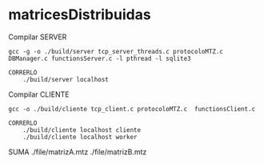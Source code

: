# matricesDistribuidas

Compilar SERVER

	gcc -g -o ./build/server tcp_server_threads.c protocoloMTZ.c DBManager.c functionsServer.c -l pthread -l sqlite3
	
	CORRERLO
		./build/server localhost


Compilar CLIENTE

	gcc -o ./build/cliente tcp_client.c protocoloMTZ.c  functionsClient.c
	
	CORRERLO
		./build/cliente localhost cliente
		./build/cliente localhost worker


SUMA ./file/matrizA.mtz ./file/matrizB.mtz

